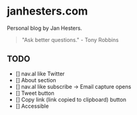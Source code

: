 # janhesters.com

Personal blog by Jan Hesters.

> "Ask better questions." - Tony Robbins

## TODO

- [] nav.al like Twitter
- [] About section
- [] nav.al like subscribe -> Email capture opens
- [] Tweet button
- [] Copy link (link copied to clipboard) button
- [] Accessible
